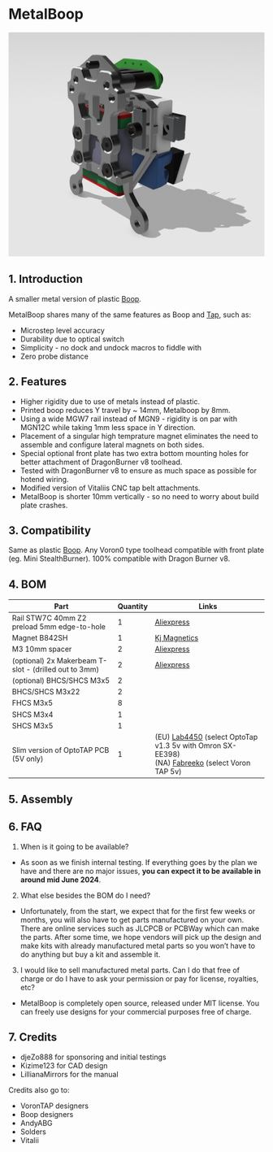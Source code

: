 # MetalBoop

![MetalBoopRender](./imgs/render001.png)

## 1. Introduction
  
  A smaller metal version of plastic [Boop](https://github.com/PrintersForAnts/Boop).

  MetalBoop shares many of the same features as Boop and [Tap](https://github.com/VoronDesign/Voron-Tap/), such as:
  * Microstep level accuracy
  * Durability due to optical switch
  * Simplicity - no dock and undock macros to fiddle with
  * Zero probe distance


## 2. Features
- Higher rigidity due to use of metals instead of plastic.
- Printed boop reduces Y travel by ~ 14mm, Metalboop by 8mm.
- Using a wide MGW7 rail instead of MGN9 - rigidity is on par with MGN12C while taking 1mm less space in Y direction.
- Placement of a singular high temprature magnet eliminates the need to assemble and configure lateral magnets on both sides.
- Special optional front plate has two extra bottom mounting holes for better attachment of DragonBurner v8 toolhead.
- Tested with DragonBurner v8 to ensure as much space as possible for hotend wiring.
- Modified version of Vitaliis CNC tap belt attachments.
- MetalBoop is shorter 10mm vertically - so no need to worry about build plate crashes.
## 3. Compatibility

Same as plastic [Boop](https://github.com/PrintersForAnts/Boop). Any Voron0 type toolhead compatible with front plate (eg. Mini StealthBurner). 100% compatible with Dragon Burner v8.

## 4. BOM

| Part | Quantity | Links |
|---|---|---|
| Rail STW7C 40mm Z2 preload 5mm edge-to-hole  | 1 | [Aliexpress](https://www.aliexpress.com/item/1005001499370117.html) |
| Magnet B842SH  | 1 | [Kj Magnetics](https://www.kjmagnetics.com/proddetail.asp?prod=B842SH) |
| M3 10mm spacer  | 2 | [Aliexpress](https://www.aliexpress.com/item/1005003018651855.html) |
| (optional) 2x Makerbeam T-slot - (drilled out to 3mm) | 2 | [Aliexpress](https://www.aliexpress.com/item/1005004891815148.html) |
| (optional) BHCS/SHCS M3x5 | 2 |  |
| BHCS/SHCS M3x22 | 2 |  |
| FHCS M3x5 | 8 |  |
| SHCS M3x4 | 1 |  |
| SHCS M3x5 | 1 |  |
| Slim version of OptoTAP PCB (5V only) | 1 | (EU) [Lab4450](https://lab4450.com/product/voron-tap-probe/) (select OptoTap v1.3 5v with Omron SX-EE398)  <br>(NA) [Fabreeko](https://www.fabreeko.com/products/voron-tap-pcb?_pos=1&amp;amp;amp;amp;amp;amp;_psq=Tap&amp;amp;amp;amp;amp;amp;_ss=e&amp;amp;amp;amp;amp;amp;_v=1.0&amp;amp;amp;amp;amp;amp;variant=44462578368767) (select Voron TAP 5v)   |


## 5. Assembly
## 6. FAQ

1. When is it going to be available?
  * As soon as we finish internal testing. If everything goes by the plan we have and there are no major issues, **you can expect it to be available in around mid June 2024**.
        
2. What else besides the BOM do I need?
  * Unfortunately, from the start, we expect that for the first few weeks or months, you will also have to get parts manufactured on your own. There are online services such as JLCPCB or PCBWay which can make the parts. After some time, we hope vendors will pick up the design and make kits with already manufactured metal parts so you won’t have to do anything but buy a kit and assemble it.
        
3. I would like to sell manufactured metal parts. Can I do that free of charge or do I have to ask your permission or pay for license, royalties, etc?
  * MetalBoop is completely open source, released under MIT license. You can freely use designs for your commercial purposes free of charge.


## 7. Credits
- djeZo888 for sponsoring and initial testings
- Kizime123 for CAD design
- LillianaMirrors for the manual

Credits also go to:
- VoronTAP designers
- Boop designers
- AndyABG
- Solders
- Vitalii
